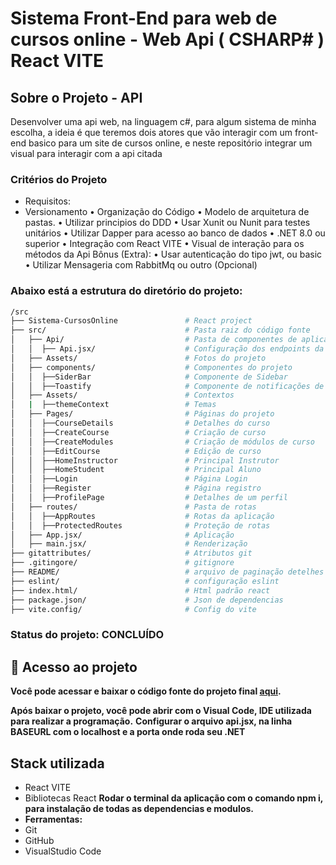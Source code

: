 # Sistema Front-End para web de cursos online - Web Api ( CSHARP# ) React VITE

## Sobre o Projeto - API

Desenvolver uma api web, na linguagem c#, para algum sistema de minha escolha, a ideia é que teremos dois atores que vão interagir com um front-end basico para um site de cursos online, e neste repositório integrar um visual para interagir com a api citada
</br>

### Critérios do Projeto

- Requisitos:
- Versionamento
• Organização do Código
• Modelo de arquitetura de pastas.
• Utilizar principios do DDD
• Usar Xunit ou Nunit para testes unitários
• Utilizar Dapper para acesso ao banco de dados
• .NET 8.0 ou superior
• Integração com React VITE
• Visual de interação para os métodos da Api
Bônus (Extra):
• Usar autenticação do tipo jwt, ou basic
• Utilizar Mensageria com RabbitMq ou outro (Opcional)

### Abaixo está a estrutura do diretório do projeto:

```bash
/src
├── Sistema-CursosOnline               # React project
├── src/                               # Pasta raiz do código fonte
│   ├── Api/                           # Pasta de componentes de aplicação do projeto
│   │  ├── Api.jsx/                    # Configuração dos endpoints da Api
│   ├── Assets/                        # Fotos do projeto
│   ├── components/                    # Componentes do projeto
│   │  ├──SiderBar                     # Componente de Sidebar
│   │  ├──Toastify                     # Componente de notificações de avisos
│   ├── Assets/                        # Contextos
│   |  ├──themeContext                 # Temas 
│   ├── Pages/                         # Páginas do projeto
│   │  ├──CourseDetails                # Detalhes do curso
│   │  ├──CreateCourse                 # Criação de curso
│   │  ├──CreateModules                # Criação de módulos de curso
│   │  ├──EditCourse                   # Edição de curso
│   │  ├──HomeInstructor               # Principal Instrutor
│   │  ├──HomeStudent                  # Principal Aluno
│   │  ├──Login                        # Página Login
│   │  ├──Register                     # Página registro
│   │  ├──ProfilePage                  # Detalhes de um perfil
│   ├── routes/                        # Pasta de rotas
│   │  ├──AppRoutes                    # Rotas da aplicação
│   │  ├──ProtectedRoutes              # Proteção de rotas
│   ├── App.jsx/                       # Aplicação
│   ├── main.jsx/                      # Renderização
├── gitattributes/                     # Atributos git
├── .gitingore/                        # gitignore
├── README/                            # arquivo de paginação detelhes do projeto
├── eslint/                            # configuração eslint
├── index.html/                        # Html padrão react
├── package.json/                      # Json de dependencias
├── vite.config/                       # Config do vite

```


### Status do projeto: **CONCLUÍDO**

## 📁 Acesso ao projeto

**Você pode acessar e baixar o código fonte do projeto final
[aqui](https://github.com/Cilentoo/Sistema-CursosOnline-Front).**

**Após baixar o projeto, você pode abrir com o Visual Code, IDE utilizada para realizar a programação.**
**Configurar o arquivo api.jsx, na linha BASEURL com o localhost e a porta onde roda seu .NET**


## Stack utilizada

- React VITE
- Bibliotecas React
**Rodar o terminal da aplicação com o comando npm i, para instalação de todas as dependencias e modulos.**
- **Ferramentas:**
- Git
- GitHub
- VisualStudio Code
